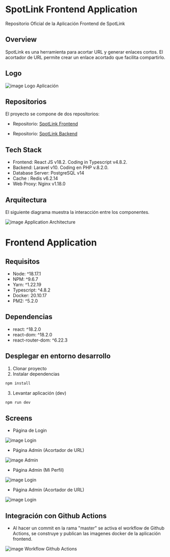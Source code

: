 # SpotLink Frontend Application

Repositorio Oficial de la Aplicación Frontend de SpotLink

## Overview

SpotLink es una herramienta para acortar URL y generar enlaces cortos. El acortador de URL permite crear un enlace acortado que facilita compartirlo.

## Logo

![image Logo Aplicación](https://gonzch.com/img/cloud/spotlink/logo_spotlink_120.png)

## Repositorios

El proyecto se compone de dos repositorios:

* Repositorio: [SpotLink Frontend](https://github.com/gchacaltana/SpotLink-Frontend)

* Repositorio: [SpotLink Backend](https://github.com/gchacaltana/SpotLink-Backend)

## Tech Stack

* Frontend: React JS v18.2. Coding in Typescript v4.8.2.
* Backend: Laravel v10. Coding en PHP v.8.2.0.
* Database Server: PostgreSQL v14
* Cache : Redis v6.2.14
* Web Proxy: Nginx v1.18.0

## Arquitectura

El siguiente diagrama muestra la interacción entre los componentes.

![image Application Architecture](https://gonzch.com/img/cloud/spotlink/spotlink_architecture.jpg)

# Frontend Application

## Requisitos

* Node: ^18.17.1
* NPM: ^9.6.7
* Yarn: ^1.22.19
* Typescript: ^4.8.2
* Docker: 20.10.17
* PM2: ^5.2.0

## Dependencias

* react: ^18.2.0
* react-dom: ^18.2.0
* react-router-dom: ^6.22.3

## Desplegar en entorno desarrollo

1. Clonar proyecto
2. Instalar dependencias

```bash
npm install
```

3. Levantar aplicación (dev)

```bash
npm run dev
```

## Screens

* Página de Login

![image Login](https://gonzch.com/img/cloud/spotlink/screen_01.jpg)

* Página Admin (Acortador de URL)

![image Admin](https://gonzch.com/img/cloud/spotlink/screen_02.jpg)

* Página Admin (Mi Perfil)

![image Login](https://gonzch.com/img/cloud/spotlink/screen_03.jpg)

* Página Admin (Acortador de URL)

![image Login](https://gonzch.com/img/cloud/spotlink/screen_04.jpg)

## Integración con Github Actions

* Al hacer un commit en la rama "master" se activa el workflow de Github Actions, se construye y publican las imagenes docker de la aplicación frontend.

![image Workflow Github Actions](https://gonzch.com/img/cloud/spotlink/workflow_frontend.jpg)
